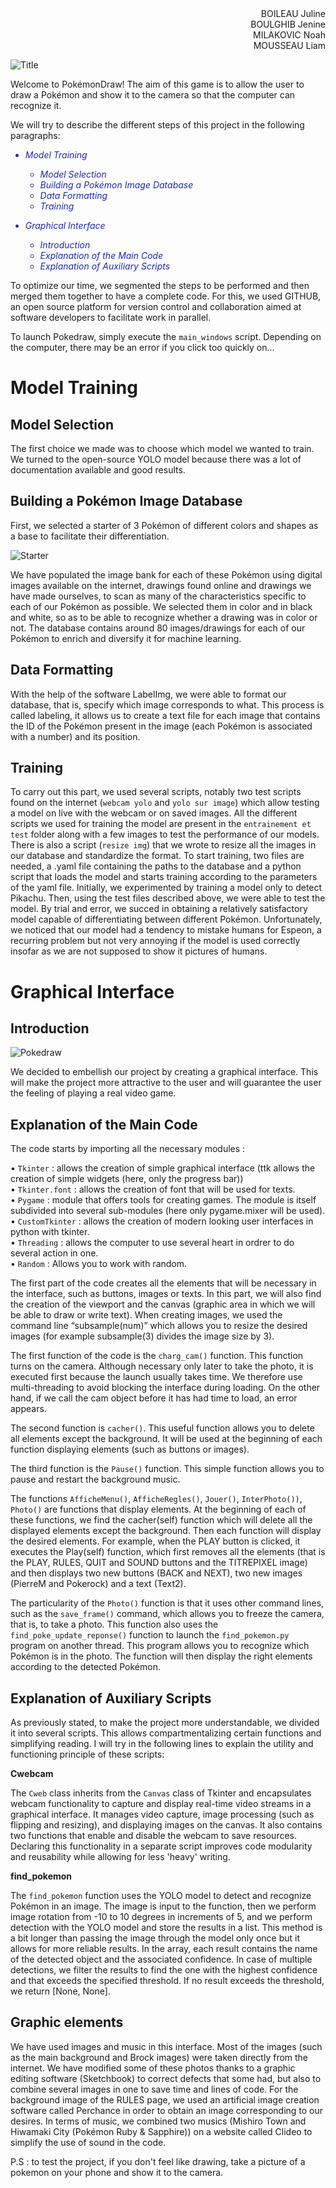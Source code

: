 <div style="text-align: right;">
    BOILEAU Juline<br>
    BOULGHIB Jenine<br>
    MILAKOVIC Noah<br>
    MOUSSEAU Liam
</div>

![Title](elements_graphique/TITREPIXEL.png)

Welcome to PokémonDraw! The aim of this game is to allow the user to draw a Pokémon and show it to the camera so that the computer can recognize it.

We will try to describe the different steps of this project in the following paragraphs:

<font color="#1F28AE">

- *Model Training*
   - *Model Selection*
   - *Building a Pokémon Image Database*
   - *Data Formatting*
   - *Training*

- *Graphical Interface*
    - *Introduction*
    - *Explanation of the Main Code*
    - *Explanation of Auxiliary Scripts*

</font>

To optimize our time, we segmented the steps to be performed and then merged them together to have a complete code. For this, we used GITHUB, an open source platform for version control and collaboration aimed at software developers to facilitate work in parallel.

To launch Pokedraw, simply execute the `main_windows` script. Depending on the computer, there may be an error if you click too quickly on...

# Model Training

## Model Selection

The first choice we made was to choose which model we wanted to train. We turned to the open-source YOLO model because there was a lot of documentation available and good results.

## Building a Pokémon Image Database

First, we selected a starter of 3 Pokémon of different colors and shapes as a base to facilitate their differentiation.

![Starter](elements_graphique/startera.png)

We have populated the image bank for each of these Pokémon using digital images available on the internet, drawings found online and drawings we have made ourselves, to scan as many of the characteristics specific to each of our Pokémon as possible. We selected them in color and in black and white, so as to be able to recognize whether a drawing was in color or not. The database contains around 80 images/drawings for each of our Pokémon to enrich and diversify it for machine learning.

## Data Formatting

With the help of the software LabelImg, we were able to format our database, that is, specify which image corresponds to what. This process is called labeling, it allows us to create a text file for each image that contains the ID of the Pokémon present in the image (each Pokémon is associated with a number) and its position.

## Training

To carry out this part, we used several scripts, notably two test scripts found on the internet (`webcam yolo` and `yolo sur image`) which allow testing a model on live with the webcam or on saved images. All the different scripts we used for training the model are present in the `entrainement et test` folder along with a few images to test the performance of our models. There is also a script (`resize img`) that we wrote to resize all the images in our database and standardize the format. To start training, two files are needed, a .yaml file containing the paths to the database and a python script that loads the model and starts training according to the parameters of the yaml file. Initially, we experimented by training a model only to detect Pikachu. Then, using the test files described above, we were able to test the model. By trial and error, we succed in obtaining a relatively satisfactory model capable of differentiating between different Pokémon. Unfortunately, we noticed that our model had a tendency to mistake humans for Espeon, a recurring problem but not very annoying if the model is used correctly insofar as we are not supposed to show it pictures of humans.

# Graphical Interface

## Introduction

![Pokedraw](elements_graphique/CaptureMD.PNG)

We decided to embellish our project by creating a graphical interface. This will make the project more attractive to the user and will guarantee the user the feeling of playing a real video game.

## Explanation of the Main Code

The code starts by importing all the necessary modules : 

•	`Tkinter` : allows the creation of simple graphical interface (ttk allows the creation of simple widgets (here, only the progress bar))  
•	`Tkinter.font` : allows the creation of font that will be used for texts.  
•	`Pygame` : module that offers tools for creating games. The module is itself subdivided into several sub-modules (here only pygame.mixer will be used).  
•	`CustomTkinter` :  allows the creation of modern looking user interfaces in python with tkinter.  
•	`Threading` : allows the computer to use several heart in ordrer to do several action in one.  
•	`Random` : Allows you to work with random.  

The first part of the code creates all the elements that will be necessary in the interface, such as buttons, images or texts. In this part, we will also find the creation of the viewport and the canvas (graphic area in which we will be able to draw or write text). 
When creating images, we used the command line “subsample(num)” which allows you to resize the desired images (for example subsample(3) divides the image size by 3).

The first function of the code is the `charg_cam()` function. This function turns on the camera. Although necessary only later to take the photo, it is executed first because the launch usually takes time. We therefore use multi-threading to avoid blocking the interface during loading. On the other hand, if we call the cam object before it has had time to load, an error appears.

The second function is `cacher()`. This useful function allows you to delete all elements except the background. It will be used at the beginning of each function displaying elements (such as buttons or images).

The third function is the `Pause()` function. This simple function allows you to pause and restart the background music.

The functions `AfficheMenu()`, `AfficheRegles()`, `Jouer()`, `InterPhoto())`, `Photo()` are functions that display elements. At the beginning of each of these functions, we find the cacher(self) function which will delete all the displayed elements except the background. Then each function will display the desired elements. 
For example, when the PLAY button is clicked, it executes the Play(self) function, which first removes all the elements (that is the PLAY, RULES, QUIT and SOUND buttons and the TITREPIXEL image) and then displays two new buttons (BACK and NEXT), two new images (PierreM and Pokerock) and a text (Text2).

The particularity of the `Photo()` function is that it uses other command lines, such as the `save_frame()` command, which allows you to freeze the camera, that is, to take a photo. This function also uses the `find_poke_update_reponse()` function to launch the `find_pokemon.py` program on another thread. This program allows you to recognize which Pokémon is in the photo. The function will then display the right elements according to the detected Pokémon.

## Explanation of Auxiliary Scripts

As previously stated, to make the project more understandable, we divided it into several scripts. This allows compartmentalizing certain functions and simplifying reading. I will try in the following lines to explain the utility and functioning principle of these scripts:

**Cwebcam**

The `Cweb` class inherits from the `Canvas` class of Tkinter and encapsulates webcam functionality to capture and display real-time video streams in a graphical interface. It manages video capture, image processing (such as flipping and resizing), and displaying images on the canvas. It also contains two functions that enable and disable the webcam to save resources. Declaring this functionality in a separate script improves code modularity and reusability while allowing for less 'heavy' writing.

**find_pokemon**

The `find_pokemon` function uses the YOLO model to detect and recognize Pokémon in an image. The image is input to the function, then we perform image rotation from -10 to 10 degrees in increments of 5, and we perform detection with the YOLO model and store the results in a list. This method is a bit longer than passing the image through the model only once but it allows for more reliable results. In the array, each result contains the name of the detected object and the associated confidence. In case of multiple detections, we filter the results to find the one with the highest confidence and that exceeds the specified threshold. If no result exceeds the threshold, we return [None, None].

## Graphic elements

We have used images and music in this interface. Most of the images (such as the main background and Brock images) were taken directly from the internet. We have modified some of these photos thanks to a graphic editing software (Sketchbook) to correct defects that some had, but also to combine several images in one to save time and lines of code. For the background image of the RULES page, we used an artificial image creation software called Perchance in order to obtain an image corresponding to our desires. In terms of music, we combined two musics (Mishiro Town and Hiwamaki City (Pokémon Ruby & Sapphire)) on a website called Clideo to simplify the use of sound in the code.


P.S : to test the project, if you don't feel like drawing, take a picture of a pokemon on your phone and show it to the camera.